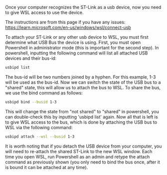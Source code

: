 Once your computer recognizes the ST-Link as a usb device, now you need to give WSL access to use the device.

The instructions are from this page if you have any issues: https://learn.microsoft.com/en-us/windows/wsl/connect-usb 

To attach your ST-Link or any other usb device to WSL, you must first determine what USB Bus the device is using.
First, you must open Powershell in administrator mode (this is important for the second step).
In powershell, inputting the following command will list all attached USB devices and their bus-id:

```bash
usbipd list
```

The bus-id will be two numbers joined by a hyphen. For this example, 1-3 will be used as the bus-id.
Now we can switch the state of the USB bus to a "shared" state, this will allow us to attach the bus to WSL.
To share the bus, we use the bind command as follows:

```bash
usbipd bind --busid 1-3
```

This will change the state from "not shared" to "shared" in powershell, you can double-check this by inputting 'usbipd list' again.
Now all that is left is to give WSL access to the bus, which is done by attaching the USB bus to WSL via the following command:

```bash
usbipd attach --wsl --busid 1-3
```
It is worth noting that if you detach the USB device from your computer, you will need to re-attach the shared ST-Link to the new WSL window.
Each time you open WSL, run Powershell as an admin and retype the attach command as previously shown (you only need to bind the bus once, after it is bound it can be attached at any time).
